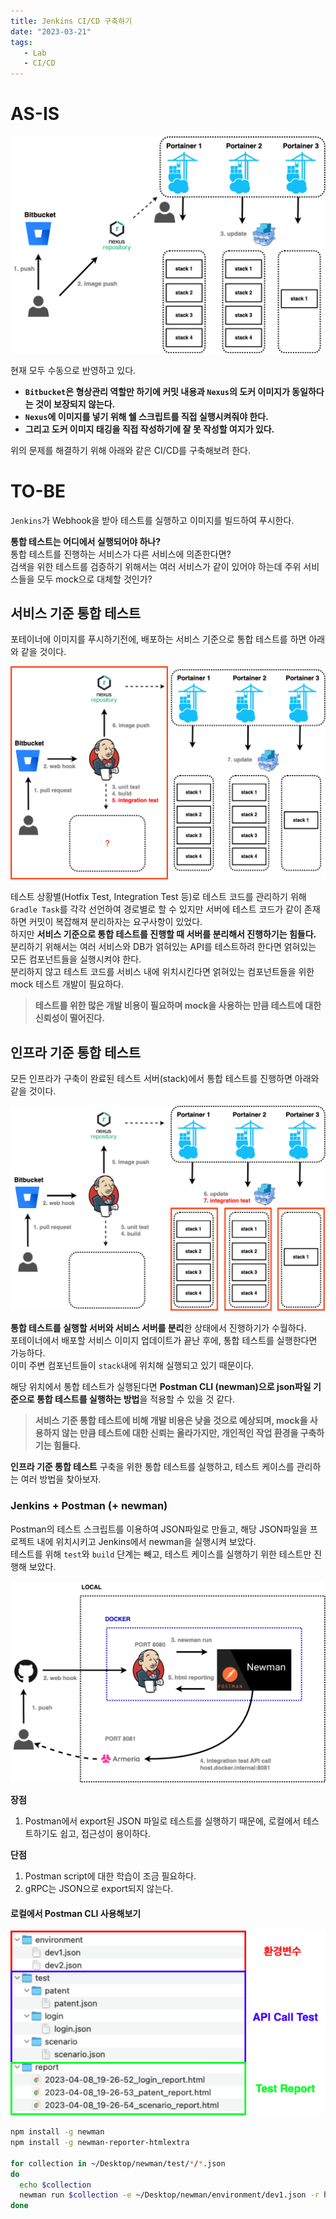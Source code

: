 ```yaml
---
title: Jenkins CI/CD 구축하기
date: "2023-03-21"
tags:
   - Lab
   - CI/CD
---
```


# AS-IS

![](ASIS.png)

현재 모두 수동으로 반영하고 있다.  
- **`Bitbucket`은 형상관리 역할만 하기에 커밋 내용과 `Nexus`의 도커 이미지가 동일하다는 것이 보장되지 않는다.**  
- **`Nexus`에 이미지를 넣기 위해 쉘 스크립트를 직접 실행시켜줘야 한다.**  
- **그리고 도커 이미지 태깅을 직접 작성하기에 잘 못 작성할 여지가 있다.** 
  
위의 문제를 해결하기 위해 아래와 같은 CI/CD를 구축해보려 한다.  
  
# TO-BE

`Jenkins`가 Webhook을 받아 테스트를 실행하고 이미지를 빌드하여 푸시한다.  
    
**통합 테스트는 어디에서 실행되어야 하나?**  
통합 테스트를 진행하는 서비스가 다른 서비스에 의존한다면?  
검색을 위한 테스트를 검증하기 위해서는 여러 서비스가 같이 있어야 하는데 주위 서비스들을 모두 mock으로 대체할 것인가?  

## 서비스 기준 통합 테스트

포테이너에 이미지를 푸시하기전에, 배포하는 서비스 기준으로 통합 테스트를 하면 아래와 같을 것이다.  

![](TOBE.png)

테스트 상황별(Hotfix Test, Integration Test 등)로 테스트 코드를 관리하기 위해 `Gradle Task`를 각각 선언하여 경로별로 할 수 있지만 서버에 테스트 코드가 같이 존재하면 커밋이 복잡해져 분리하자는 요구사항이 있었다.  
하지만 **서비스 기준으로 통합 테스트를 진행할 때 서버를 분리해서 진행하기는 힘들다.**  
분리하기 위해서는 여러 서비스와 DB가 얽혀있는 API를 테스트하려 한다면 얽혀있는 모든 컴포넌트들을 실행시켜야 한다.  
분리하지 않고 테스트 코드를 서비스 내에 위치시킨다면 얽혀있는 컴포넌트들을 위한 mock 테스트 개발이 필요하다.  
> **테스트를 위한 많은 개발 비용이 필요하며 mock을 사용하는 만큼 테스트에 대한 신뢰성이 떨어진다.**  

## 인프라 기준 통합 테스트

모든 인프라가 구축이 완료된 테스트 서버(stack)에서 통합 테스트를 진행하면 아래와 같을 것이다.  

![](TOBE2.png)

**통합 테스트를 실행할 서버와 서비스 서버를 분리**한 상태에서 진행하기가 수월하다.  
포테이너에서 배포할 서비스 이미지 업데이트가 끝난 후에, 통합 테스트를 실행한다면 가능하다.  
이미 주변 컴포넌트들이 `stack`내에 위치해 실행되고 있기 때문이다.  
  
해당 위치에서 통합 테스트가 실행된다면 **Postman CLI (newman)으로 json파일 기준으로 통합 테스트를 실행하는 방법**을 적용할 수 있을 것 같다.  
> **서비스 기준 통합 테스트에 비해 개발 비용은 낮을 것으로 예상되며, mock을 사용하지 않는 만큼 테스트에 대한 신뢰는 올라가지만, 개인적인 작업 환경을 구축하기는 힘들다.**  
  
**인프라 기준 통합 테스트** 구축을 위한 통합 테스트를 실행하고, 테스트 케이스를 관리하는 여러 방법을 찾아보자.

### Jenkins + Postman (+ newman)

Postman의 테스트 스크립트를 이용하여 JSON파일로 만들고, 해당 JSON파일을 프로젝트 내에 위치시키고 Jenkins에서 newman을 실행시켜 보았다.  
테스트를 위해 `test`와 `build` 단계는 빼고, 테스트 케이스를 실행하기 위한 테스트만 진행해 보았다.  

![](case1.png)

**장점**  
1. Postman에서 export된 JSON 파일로 테스트를 실행하기 때문에, 로컬에서 테스트하기도 쉽고, 접근성이 용이하다.
   
**단점**
1. Postman script에 대한 학습이 조금 필요하다.
2. gRPC는 JSON으로 export되지 않는다.

#### **로컬에서 Postman CLI 사용해보기**

![](folderStructure.png)

```bash
npm install -g newman
npm install -g newman-reporter-htmlextra

for collection in ~/Desktop/newman/test/*/*.json
do
  echo $collection
  newman run $collection -e ~/Desktop/newman/environment/dev1.json -r htmlextra --reporter-htmlextra-export ~/Desktop/newman/report/"$(date '+%Y-%m-%d_%H-%M-%S')"_$(basename "$collection" .json)'_report'.html
done

```